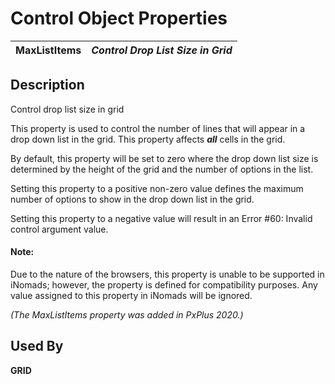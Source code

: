 # Control Object Properties

**MaxListItems** |  **_Control Drop List Size in Grid_**  
---|---  
  
## Description

Control drop list size in grid

This property is used to control the number of lines that will appear in a drop down list in the grid. This property affects **_all_** cells in the grid.

By default, this property will be set to zero where the drop down list size is determined by the height of the grid and the number of options in the list.

Setting this property to a positive non-zero value defines the maximum number of options to show in the drop down list in the grid.

Setting this property to a negative value will result in an Error #60: Invalid control argument value.

#### **Note:**  
Due to the nature of the browsers, this property is unable to be supported in iNomads; however, the property is defined for compatibility purposes. Any value assigned to this property in iNomads will be ignored.

_(The MaxListItems property was added in PxPlus 2020.)_

## Used By

**GRID**
